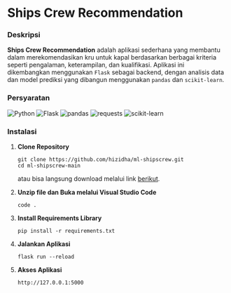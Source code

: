 # Ships Crew Recommendation

### Deskripsi
**Ships Crew Recommendation** adalah aplikasi sederhana yang membantu dalam merekomendasikan kru untuk kapal berdasarkan berbagai kriteria seperti pengalaman, keterampilan, dan kualifikasi. Aplikasi ini dikembangkan menggunakan `Flask` sebagai backend, dengan analisis data dan model prediksi yang dibangun menggunakan `pandas` dan `scikit-learn`.

### Persyaratan
![Python](https://img.shields.io/badge/Python-3.9-blue)
![Flask](https://img.shields.io/badge/Flask-3.0.3-orange)
![pandas](https://img.shields.io/badge/pandas-2.2.2-yellow)
![requests](https://img.shields.io/badge/requests-2.31.0-green)
![scikit-learn](https://img.shields.io/badge/scikit--learn-1.4.2-red)

### Instalasi
1. **Clone Repository**
   ```
   git clone https://github.com/hizidha/ml-shipscrew.git
   cd ml-shipscrew-main
   ```
   atau bisa langsung download melalui link [berikut](https://github.com/hizidha/ml-shipscrew/archive/refs/heads/main.zip).

2. **Unzip file dan Buka melalui Visual Studio Code**
   ```
   code .
   ```
   
3. **Install Requirements Library**
   ```
   pip install -r requirements.txt
   ```

4. **Jalankan Aplikasi**
   ```
   flask run --reload
   ```

5. **Akses Aplikasi**
   ```
   http://127.0.0.1:5000
   ```
